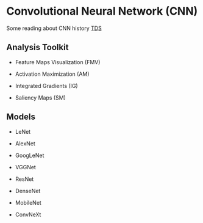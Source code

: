 # **Convolutional Neural Network (CNN)**

Some reading about CNN history [TDS](https://towardsdatascience.com/the-history-of-convolutional-neural-networks-for-image-classification-1989-today-5ea8a5c5fe20/)

## **Analysis Toolkit**

- Feature Maps Visualization (FMV)

- Activation Maximization (AM)

- Integrated Gradients (IG)

- Saliency Maps (SM)

## **Models**

- LeNet

- AlexNet

- GoogLeNet

- VGGNet

- ResNet

- DenseNet

- MobileNet

- ConvNeXt

